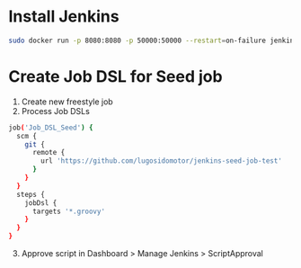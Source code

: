 # Install Jenkins
```bash
sudo docker run -p 8080:8080 -p 50000:50000 --restart=on-failure jenkins/jenkins:lts-jdk17
```
# Create Job DSL for Seed job

1. Create new freestyle job
2. Process Job DSLs
```bash
job('Job_DSL_Seed') {
  scm {
    git {
      remote {
        url 'https://github.com/lugosidomotor/jenkins-seed-job-test'
      }
    }
  }
  steps {
    jobDsl {
      targets '*.groovy'
    }
  }
}
```
3. Approve script in Dashboard > Manage Jenkins > ScriptApproval
